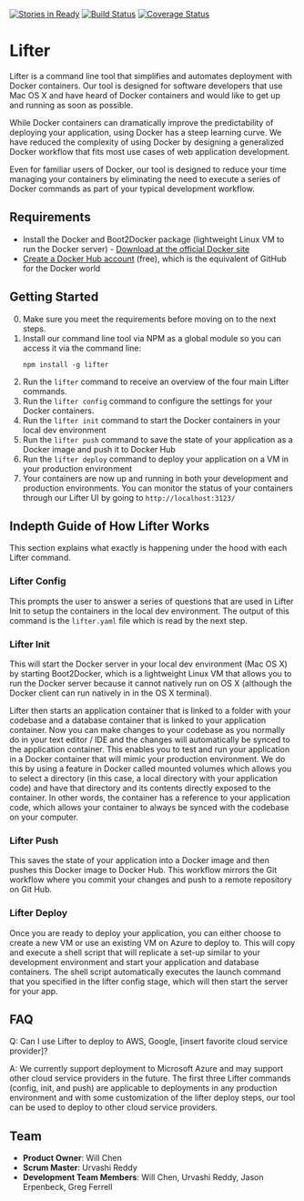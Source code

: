 [![Stories in Ready](https://badge.waffle.io/lifter-cli/lifter.svg?label=ready&title=Ready)](http://waffle.io/lifter-cli/lifter)
[![Build Status](https://travis-ci.org/lifter-cli/lifter.svg?branch=master)](https://travis-ci.org/lifter-cli/lifter)
[![Coverage Status](https://coveralls.io/repos/hrdocker/hrdocker/badge.png)](https://coveralls.io/r/hrdocker/hrdocker)

Lifter
========
Lifter is a command line tool that simplifies and automates deployment with Docker containers. Our tool is designed for software developers that use Mac OS X and have heard of Docker containers and would like to get up and running as soon as possible. 

While Docker containers can dramatically improve the predictability of deploying your application, using Docker has a steep learning curve. We have reduced the complexity of using Docker by designing a generalized Docker workflow that fits most use cases of web application development. 

Even for familiar users of Docker, our tool is designed to reduce your time managing your containers by eliminating the need to execute a series of Docker commands as part of your typical development workflow.

## Requirements
- Install the Docker and Boot2Docker package (lightweight Linux VM to run the Docker server) - [Download at the official Docker site](https://github.com/boot2docker/osx-installer/releases/latest)
- [Create a Docker Hub account](https://hub.docker.com/account/signup/) (free), which is the equivalent of GitHub for the Docker world

## Getting Started
0. Make sure you meet the requirements before moving on to the next steps. 
1. Install our command line tool via NPM as a global module so you can access it via the command line:
    ```
    npm install -g lifter
    ```
2. Run the `lifter` command to receive an overview of the four main Lifter commands.
3. Run the `lifter config` command to configure the settings for your Docker containers.
4. Run the `lifter init` command to start the Docker containers in your local dev environment
5. Run the `lifter push` command to save the state of your application as a Docker image and push it to Docker Hub
6. Run the `lifter deploy` command to deploy your application on a VM in your production environment
7. Your containers are now up and running in both your development and production environments. You can monitor the status of your containers through our Lifter UI by going to `http://localhost:3123/`

## Indepth Guide of How Lifter Works
This section explains what exactly is happening under the hood with each Lifter command.

### Lifter Config
This prompts the user to answer a series of questions that are used in Lifter Init to setup the containers in the local dev environment. The output of this command is the `lifter.yaml` file which is read by the next step.

### Lifter Init
This will start the Docker server in your local dev environment (Mac OS X) by starting Boot2Docker, which is a lightweight Linux VM that allows you to run the Docker server because it cannot natively run on OS X (although the Docker client can run natively in in the OS X terminal).

Lifter then starts an application container that is linked to a folder with your codebase and a database container that is linked to your application container. Now you can make changes to your codebase as you normally do in your text editor / IDE and the changes will automatically be synced to the application container. This enables you to test and run your application in a Docker container that will mimic your production environment. We do this by using a feature in Docker called mounted volumes which allows you to select a directory (in this case, a local directory with your application code) and have that directory and its contents directly exposed to the container. In other words, the container has a reference to your application code, which allows your container to always be synced with the codebase on your computer.

### Lifter Push
This saves the state of your application into a Docker image and then pushes this Docker image to Docker Hub. This workflow mirrors the Git workflow where you commit your changes and push to a remote repository on Git Hub. 

### Lifter Deploy
Once you are ready to deploy your application, you can either choose to create a new VM or use an existing VM on Azure to deploy to. This will copy and execute a shell script that will replicate a set-up similar to your development environment and start your application and database containers. The shell script automatically executes the launch command that you specified in the lifter config stage, which will then start the server for your app.

## FAQ
Q: Can I use Lifter to deploy to AWS, Google, [insert favorite cloud service provider]?

A: We currently support deployment to Microsoft Azure and may support other cloud service providers in the future.  The first three Lifter commands (config, init, and push) are applicable to deployments in any production environment and with some customization of the lifter deploy steps, our tool can be used to deploy to other cloud service providers.

## Team

  - __Product Owner__: Will Chen
  - __Scrum Master__: Urvashi Reddy
  - __Development Team Members__: Will Chen, Urvashi Reddy, Jason Erpenbeck, Greg Ferrell

